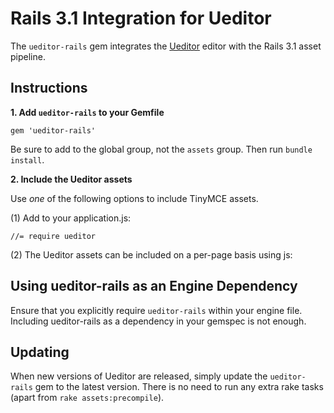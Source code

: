 Rails 3.1 Integration for Ueditor
=================================

The `ueditor-rails` gem integrates the [Ueditor](http://http://ueditor.baidu.com/website/) editor with the Rails 3.1 asset pipeline.


Instructions
------------

**1. Add `ueditor-rails` to your Gemfile**

    gem 'ueditor-rails'

Be sure to add to the global group, not the `assets` group. Then run `bundle install`.


**2. Include the Ueditor assets**

Use *one* of the following options to include TinyMCE assets.

(1) Add to your application.js:

    //= require ueditor


(2) The Ueditor assets can be included on a per-page basis using js:

   <script type="text/javascript" src="/assets/ueditor.js">


**3. Initialize Ueditor**

For each textarea that you want to use with TinyMCE, add the "tinymce" class and ensure it has a unique ID:

    <%= text_area_tag :editor, "", :id => "myEditor", :rows => 40, :cols => 120 %>

    <script type="text/javascript">
      UE.getEditor('myEditor'， {})
      //Ueditor has many options and plugins, the document is here [document](http://ueditor.baidu.com/website/document.html)
      // in the ueditor/editor_config.js has many configure options, 
      // to init  ueditor, you can use :
      //   var editor = new UE.ui.Editor();
      //   editor.render("myEditor");
      // or  
      //   UE.getEditor(id,[opt])
    </script>


Using ueditor-rails as an Engine Dependency
-------------------------------------------

Ensure that you explicitly require `ueditor-rails` within your engine file. Including ueditor-rails as a dependency in your gemspec is not enough.


Updating
--------

When new versions of Ueditor are released, simply update the `ueditor-rails` gem to the latest version. There is no need to run any extra rake tasks (apart from `rake assets:precompile`).
